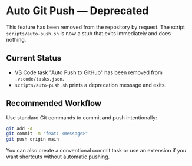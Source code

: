 # Auto Git Push — Deprecated

This feature has been removed from the repository by request. The script `scripts/auto-push.sh` is now a stub that exits immediately and does nothing.

## Current Status

- VS Code task "Auto Push to GitHub" has been removed from `.vscode/tasks.json`.
- `scripts/auto-push.sh` prints a deprecation message and exits.

## Recommended Workflow

Use standard Git commands to commit and push intentionally:

```bash
git add -A
git commit -m "feat: <message>"
git push origin main
```

You can also create a conventional commit task or use an extension if you want shortcuts without automatic pushing.

